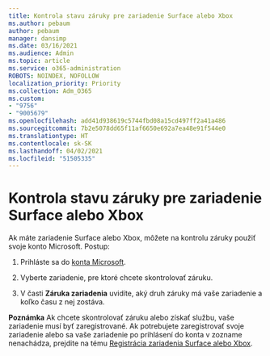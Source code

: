 ```yaml
---
title: Kontrola stavu záruky pre zariadenie Surface alebo Xbox
ms.author: pebaum
author: pebaum
manager: dansimp
ms.date: 03/16/2021
ms.audience: Admin
ms.topic: article
ms.service: o365-administration
ROBOTS: NOINDEX, NOFOLLOW
localization_priority: Priority
ms.collection: Adm_O365
ms.custom:
- "9756"
- "9005679"
ms.openlocfilehash: add41d938619c5744fbd08a15cd497ff2a41a486
ms.sourcegitcommit: 7b2e5078dd65f11af6650e692a7ea48e91f544e0
ms.translationtype: HT
ms.contentlocale: sk-SK
ms.lasthandoff: 04/02/2021
ms.locfileid: "51505335"
---
```

# <a name="check-the-warranty-status-for-a-surface-or-xbox-device"></a>Kontrola stavu záruky pre zariadenie Surface alebo Xbox

Ak máte zariadenie Surface alebo Xbox, môžete na kontrolu záruky použiť svoje konto Microsoft. Postup:

1. Prihláste sa do [konta Microsoft](https://account.microsoft.com/devices/). 

1. Vyberte zariadenie, pre ktoré chcete skontrolovať záruku.

1. V časti **Záruka zariadenia** uvidíte, aký druh záruky má vaše zariadenie a koľko času z nej zostáva.

**Poznámka** Ak chcete skontrolovať záruku alebo získať službu, vaše zariadenie musí byť zaregistrované. Ak potrebujete zaregistrovať svoje zariadenie alebo sa vaše zariadenie po prihlásení do konta v zozname nenachádza, prejdite na tému [Registrácia zariadenia Surface alebo Xbox](https://support.microsoft.com/surface/register-your-surface-or-xbox-fd7d73f8-b0e6-c9fa-e83b-0b64652e2376).
